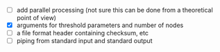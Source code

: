 - [ ] add parallel processing (not sure this can be done from a theoretical
      point of view)
- [x] arguments for threshold parameters and number of nodes
- [ ] a file format header containing checksum, etc
- [ ] piping from standard input and standard output
